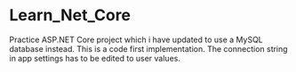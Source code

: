 # Learn_Net_Core
Practice ASP.NET Core project which i have updated to use a MySQL database instead.
This is a code first implementation.
The connection string in app settings has to be edited to user values.
